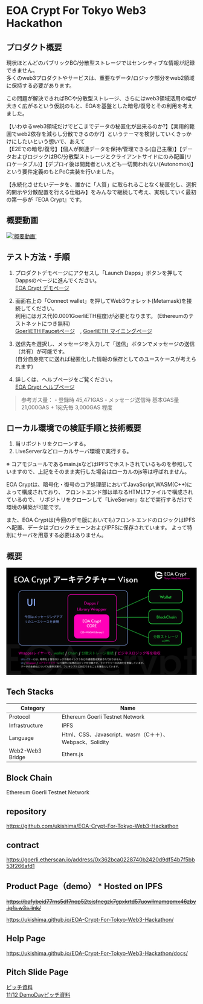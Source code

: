 # EOA Crypt For Tokyo Web3 Hackathon
## プロダクト概要
現状ほとんどのパブリックBC/分散型ストレージではセンシティブな情報が記録できません。  
多くのweb3プロダクトやサービスは、重要なデータ/ロジック部分をweb2領域に保持する必要があります。  

この問題が解決できればBCや分散型ストレージ、さらにはweb3領域活用の幅が大きく広がるという仮説のもと、EOAを基盤とした暗号/復号とその利用を考えました。  

【いわゆるweb3領域だけでどこまでデータの秘匿化が出来るのか?】【実用的範囲でweb2依存を減らし分散できるのか?】というテーマを検討していくきっかけにしたいという想いで、あえて  
【E2Eでの暗号/復号】【個人が関連データを保持/管理できる(自己主権)】【データおよびロジックはBC/分散型ストレージとクライアントサイドにのみ配置(リロケータブル)】【デプロイ後は開発者といえども一切関われない(Autonomos)】という要件定義のもとPoC実装を行いました。  

【永続化させたいデータを、誰かに「人質」に取られることなく秘匿化し、選択的開示や分散配置を行える仕組み】をみんなで継続して考え、実現していく最初の第一歩が『EOA Crypt』です。

## 概要動画
[!['概要動画'](https://i.ytimg.com/vi/FSYfN88Abqg/maxresdefault.jpg)](https://youtu.be/FSYfN88Abqg)

## テスト方法・手順
1. プロダクトデモページにアクセスし「Launch Dapps」ボタンを押してDappsのページに進んでください。  
[EOA Crypt デモページ](https://bafybeid77rns5df7nqp52tsjsfnegzk7gpxkrtd57uowllmamqpmx46zby.ipfs.w3s.link/)

1. 画面右上の「Connect wallet」を押してWeb3ウォレット(Metamask)を接続してください。  
利用にはガス代(0.0001GoerliETH程度)が必要となります。 (Ethereumのテストネットにつき無料)  
[GoerliETH Faucetページ](https://goerlifaucet.com/)　,  [GoerliETH マイニングページ](https://goerli-faucet.pk910.de/)  

1. 送信先を選択し、メッセージを入力して「送信」ボタンでメッセージの送信（共有）が可能です。  
(自分自身宛てに送れば秘匿化した情報の保存としてのユースケースが考えられます)  

1. 詳しくは、ヘルプページをご覧ください。  
[EOA Crypt ヘルプページ](https://ukishima.github.io/EOA-Crypt-For-Tokyo-Web3-Hackathon/docs/)

> 参考ガス量：
    - 登録時 45,471GAS
    - メッセージ送信時 基本GAS量 21,000GAS + 1宛先毎 3,000GAS 程度

## ローカル環境での検証手順と技術概要

1. 当リポジトリをクローンする。
1. LiveServerなどローカルサーバ環境で実行する。

※ コアモジュールであるmain.jsなどはIPFSでホストされているものを参照していますので、上記をそのまま実行した場合はローカルのjs等は呼ばれません。

EOA Cryptは、暗号化・復号のコア処理部においてJavaScript,WASM(C++)によって構成されており、
フロントエンド部は単なるHTML1ファイルで構成されているので、
リポジトリをクローンして「LiveServer」などで実行するだけで環境の構築が可能です。

また、EOA Cryptは(今回のデモ版においても)フロントエンドのロジックはIPFSへ配置、データはブロックチェーンおよびIPFSに保存されています。
よって特別にサーバを用意する必要はありません。  

## 概要
![EOACryptアーキテクチャー](https://github.com/ukishima/EOA-Crypt-For-Tokyo-Web3-Hackathon/blob/main/docs/overview/pic_architecture.jpg "EOACryptアーキテクチャー")

## Tech Stacks

| Category | Name |
| ---- | ---- |
| Protocol | Ethereum Goerli Testnet Network |
| Infrastructure | IPFS |
| Language | Html、CSS、Javascript、wasm（C＋＋）、Webpack、Solidity |
| Web2-Web3 Bridge | Ethers.js |

## Block Chain
Ethereum Goerli Testnet Network

## repository
https://github.com/ukishima/EOA-Crypt-For-Tokyo-Web3-Hackathon

## contract
https://goerli.etherscan.io/address/0x362bca0228740b2420d9df54b7f5bb53f266afd1

## Product Page（demo） * Hosted on IPFS
<s>https://bafybeid77rns5df7nqp52tsjsfnegzk7gpxkrtd57uowllmamqpmx46zby.ipfs.w3s.link/</s>

https://ukishima.github.io/EOA-Crypt-For-Tokyo-Web3-Hackathon/

## Help Page
https://ukishima.github.io/EOA-Crypt-For-Tokyo-Web3-Hackathon/docs/

## Pitch Slide Page
[ピッチ資料](/docs/pitch/pitch.md)  
[11/12 DemoDayピッチ資料](/docs/1112Demoday_pitch/1112demoday_pitch.md)
